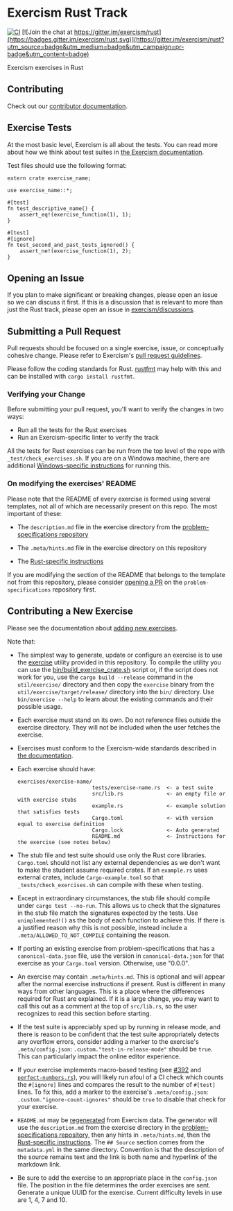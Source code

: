 # Exercism Rust Track

[![CI](https://github.com/exercism/rust/workflows/CI/badge.svg?branch=main)](https://github.com/exercism/rust/actions?query=workflow%3ACI+branch%3Amain)
[![Join the chat at https://gitter.im/exercism/rust](https://badges.gitter.im/exercism/rust.svg)](https://gitter.im/exercism/rust?utm_source=badge&utm_medium=badge&utm_campaign=pr-badge&utm_content=badge)

Exercism exercises in Rust

## Contributing

Check out our [contributor documentation](docs/CONTRIBUTING.md).

## Exercise Tests

At the most basic level, Exercism is all about the tests. You can read more about how we think about test suites in [the Exercism documentation](https://github.com/exercism/legacy-docs/blob/main/language-tracks/exercises/anatomy/test-suites.md).

Test files should use the following format:

```
extern crate exercise_name;

use exercise_name::*;

#[test]
fn test_descriptive_name() {
    assert_eq!(exercise_function(1), 1);
}

#[test]
#[ignore]
fn test_second_and_past_tests_ignored() {
    assert_ne!(exercise_function(1), 2);
}
```

## Opening an Issue

If you plan to make significant or breaking changes, please open an issue so we can discuss it first. If this is a discussion that is relevant to more than just the Rust track, please open an issue in [exercism/discussions](https://github.com/exercism/discussions/issues).

## Submitting a Pull Request

Pull requests should be focused on a single exercise, issue, or conceptually cohesive change. Please refer to Exercism's [pull request guidelines](https://github.com/exercism/legacy-docs/blob/main/contributing/pull-request-guidelines.md).

Please follow the coding standards for Rust.  [rustfmt](https://github.com/nrc/rustfmt) may help with this
and can be installed with `cargo install rustfmt`.

### Verifying your Change

Before submitting your pull request, you'll want to verify the changes in two ways:

* Run all the tests for the Rust exercises
* Run an Exercism-specific linter to verify the track

All the tests for Rust exercises can be run from the top level of the repo with `_test/check_exercises.sh`. If you are on a Windows machine, there are additional [Windows-specific instructions](_test/WINDOWS_README.md) for running this.

### On modifying the exercises' README

Please note that the README of every exercise is formed using several templates, not all of which are necessarily present on this repo. The most important of these:

- The `description.md` file in the exercise directory from the [problem-specifications repository](https://github.com/exercism/problem-specifications/tree/main/exercises)

- The `.meta/hints.md` file in the exercise directory on this repository

- The [Rust-specific instructions](https://github.com/exercism/rust/blob/main/exercises/shared/.docs/tests.md)

If you are modifying the section of the README that belongs to the template not from this repository, please consider [opening a PR](https://github.com/exercism/problem-specifications/pulls) on the `problem-specifications` repository first.

## Contributing a New Exercise

Please see the documentation about [adding new exercises](https://github.com/exercism/legacy-docs/blob/main/you-can-help/make-up-new-exercises.md).

Note that:

- The simplest way to generate, update or configure an exercise is to use the [exercise](https://github.com/exercism/rust/tree/main/util/exercise) utility provided in this repository. To compile the utility you can use the [bin/build_exercise_crate.sh](https://github.com/exercism/rust/tree/main/bin/build_exercise_crate.sh) script or, if the script does not work for you, use the `cargo build --release` command in the `util/exercise/` directory and then copy the `exercise` binary from the `util/exercise/target/release/` directory into the `bin/` directory. Use `bin/exercise --help` to learn about the existing commands and their possible usage.

- Each exercise must stand on its own. Do not reference files outside the exercise directory. They will not be included when the user fetches the exercise.

- Exercises must conform to the Exercism-wide standards described in [the documentation](https://github.com/exercism/legacy-docs/tree/main/language-tracks/exercises).

- Each exercise should have:

      exercises/exercise-name/
                              tests/exercise-name.rs  <- a test suite
                              src/lib.rs              <- an empty file or with exercise stubs
                              example.rs              <- example solution that satisfies tests
                              Cargo.toml              <- with version equal to exercise definition
                              Cargo.lock              <- Auto generated
                              README.md               <- Instructions for the exercise (see notes below)

- The stub file and test suite should use only the Rust core libraries. `Cargo.toml` should not list any external dependencies as we don't want to make the student assume required crates. If an `example.rs` uses external crates, include `Cargo-example.toml` so that `_tests/check_exercises.sh` can compile with these when testing.

- Except in extraordinary circumstances, the stub file should compile under `cargo test --no-run`.
  This allows us to check that the signatures in the stub file match the signatures expected by the tests.
  Use `unimplemented!()` as the body of each function to achieve this.
  If there is a justified reason why this is not possible, instead include a `.meta/ALLOWED_TO_NOT_COMPILE` containing the reason.

- If porting an existing exercise from problem-specifications that has a `canonical-data.json` file, use the version in `canonical-data.json` for that exercise as your `Cargo.toml` version.  Otherwise, use "0.0.0".

- An exercise may contain `.meta/hints.md`.  This is optional and will appear after the normal exercise
  instructions if present.  Rust is different in many ways from other languages.  This is a place where the differences required for Rust are explained.  If it is a large change, you may want to call this out as a comment at the top of `src/lib.rs`, so the user recognizes to read this section before starting.

- If the test suite is appreciably sped up by running in release mode, and there is reason to be confident that the test suite appropriately detects any overflow errors, consider adding a marker to the exercise's `.meta/config.json`: `.custom."test-in-release-mode"` should be `true`. This can particularly impact the online editor experience.

- If your exercise implements macro-based testing (see [#392](https://github.com/exercism/rust/issues/392#issuecomment-343865993) and [`perfect-numbers.rs`](https://github.com/exercism/rust/blob/main/exercises/practice/perfect-numbers/tests/perfect-numbers.rs)), you will likely run afoul of a CI check which counts the `#[ignore]` lines and compares the result to the number of `#[test]` lines. To fix this, add a marker to the exercise's `.meta/config.json`: `.custom."ignore-count-ignores"` should be `true` to disable that check for your exercise.

- `README.md` may be [regenerated](https://github.com/exercism/legacy-docs/blob/main/maintaining-a-track/regenerating-exercise-readmes.md) from Exercism data. The generator will use the `description.md` from the exercise directory in the [problem-specifications repository](https://github.com/exercism/problem-specifications/tree/main/exercises), then any hints in `.meta/hints.md`, then the [Rust-specific instructions](https://github.com/exercism/rust/blob/main/exercises/shared/.docs/tests.md). The `## Source` section comes from the `metadata.yml` in the same directory.  Convention is that the description of the source remains text and the link is both name and hyperlink of the markdown link.

- Be sure to add the exercise to an appropriate place in the `config.json` file.  The position in the file determines the order exercises are sent.   Generate a unique UUID for the exercise.  Current difficulty levels in use are 1, 4, 7 and 10.
